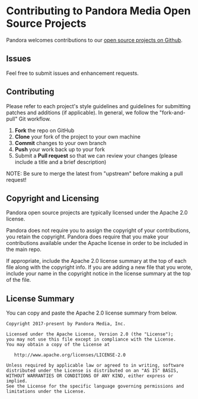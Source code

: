 Contributing to Pandora Media Open Source Projects
=========================================

Pandora welcomes contributions to our [open source projects on Github](https://github.com/pandoramedia/).

Issues
------

Feel free to submit issues and enhancement requests.

Contributing
------------

Please refer to each project's style guidelines and guidelines for submitting patches and additions (if applicable). In general, we follow the "fork-and-pull" Git workflow.

 1. **Fork** the repo on GitHub
 2. **Clone** your fork of the project to your own machine
 3. **Commit** changes to your own branch
 4. **Push** your work back up to your fork
 5. Submit a **Pull request** so that we can review your changes (please include a title and a brief description)

NOTE: Be sure to merge the latest from "upstream" before making a pull request!

Copyright and Licensing
-----------------------

Pandora open source projects are typically licensed under the Apache 2.0 license.

Pandora does not require you to assign the copyright of your contributions, you retain the copyright. Pandora does require that you make your contributions available under the Apache license in order to be included in the main repo.

If appropriate, include the Apache 2.0 license summary at the top of each file along with the copyright info. If you are adding a new file that you wrote, include your name in the copyright notice in the license summary at the top of the file.

## License Summary

You can copy and paste the Apache 2.0 license summary from below.

```
Copyright 2017-present by Pandora Media, Inc.

Licensed under the Apache License, Version 2.0 (the "License");
you may not use this file except in compliance with the License.
You may obtain a copy of the License at

   http://www.apache.org/licenses/LICENSE-2.0

Unless required by applicable law or agreed to in writing, software
distributed under the License is distributed on an "AS IS" BASIS,
WITHOUT WARRANTIES OR CONDITIONS OF ANY KIND, either express or implied.
See the License for the specific language governing permissions and
limitations under the License.
```
